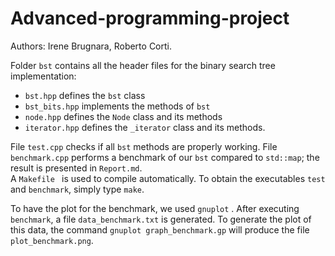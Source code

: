 # Advanced-programming-project

Authors: Irene Brugnara, Roberto Corti.

Folder ```bst``` contains all the header files for the binary search tree implementation:

* ```bst.hpp``` defines the ```bst``` class
* ```bst_bits.hpp``` implements the methods of ```bst ```
* ```node.hpp``` defines the ```Node``` class and its methods
* ```iterator.hpp``` defines the ```_iterator``` class and its methods.

File ```test.cpp``` checks if all ```bst``` methods are properly working. File ```benchmark.cpp``` performs a benchmark of our ```bst``` compared to ```std::map```; the result is presented in ```Report.md```.  
A ```Makefile ``` is used to compile automatically.  To obtain the executables ```test``` and ```benchmark```, simply type ```make```. 

To have the plot for the benchmark, we used ```gnuplot``` . After executing ```benchmark```, a file ```data_benchmark.txt``` is generated. To generate the plot of this data, the command ```gnuplot graph_benchmark.gp``` will produce the file ```plot_benchmark.png```.


